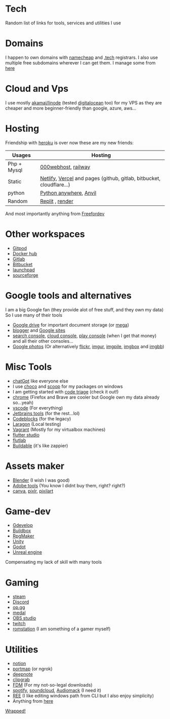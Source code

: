 # Tech

Random list of links for tools, services and utilities I use

# Domains

I happen to own domains with [namecheap](https://namecheap.com) and [.tech](https://get.tech) registrars. I also use multiple free subdomains wherever I can get them. I manage some from [here](http://freedns.afraid.org/domain/)


# Cloud and Vps

I use mostly [akamai/linode](https://cloud.linode.com) (tested [digitalocean](https://cloud.digitalocean.com/) too) for my VPS as they are cheaper and more beginner-friendly than google, azure, aws...


# Hosting

Friendship with [heroku](https://www.heroku.com/) is over now these are my new friends:

| Usages          | Hosting|
|-----------------|--------|
| Php + Mysql     | [000webhost](https://fr.000webhost.com/), [railway](https://railway.app/)                           |
| Static          | [Netlify](https://app.netlify.com/teams/nair0lf32/overview), [Vercel](https://vercel.com/dashboard) and pages (github, gitlab, bitbucket, cloudflare...) |
| python          | [Python anywhere](https://www.pythonanywhere.com/user/nairolf32/), [Anvil](https://anvil.works)     |
| Random          | [Replit](https://replit.com/~) , [render](https://dashboard.render.com/)                                               |


And most importantly anything from [Freefordev](https://free-for.dev/#/?id=paas)

# Other workspaces

- [Gitpod](https://gitpod.io/)
- [Docker hub](https://hub.docker.com/repositories)
- [Gitlab](https://gitlab.com/florianedem)
- [Bitbucket](https://bitbucket.org/nair0lf32/)
- [launchpad](https://launchpad.net/~nairolf32)
- [sourceforge](https://sourceforge.net/u/nair0lf32/profile)

# Google tools and alternatives

I am a big Google fan (they provide alot of free stuff, and they own my data) So I use many of their tools 
- [Google drive](https://drive.google.com/drive/my-drive) for important document storage (or [mega](https://mega.nz))
- [blogger](https://www.blogger.com/profile/16394861194423407651) and [Google sites](https://sites.google.com/)
- [search console](https://search.google.com/search-console/welcome), [cloud console](https://console.cloud.google.com/welcome), [play console](https://play.google.com/console/signup) (when I get that money) and all their other consoles...
- [Google photos](https://photos.google.com/) (Or alternatively [flickr](https://flickr.com), [imgur](https://imgur.com), [imgpile](https://imgpile.com/nairolf32), [imgbox](https://imgbox.com/)  and [imgbb](https://florian-edemessi.imgbb.com/))

# Misc Tools

- [chatGpt](https://chat.openai.com) like everyone else
- I use [choco](https://community.chocolatey.org/) and [scoop](https://scoop.sh/#/) for my packages on windows
- I am getting started with [code triage](https://www.codetriage.com/) (check it out!)
- [chrome](https://www.google.fr/chrome/) (Firefox and Brave are cooler but Google own my data already so...yeah)
- [vscode](https://code.visualstudio.com/) (For everything)
- [Jetbrains tools](https://www.jetbrains.com/fr-fr/toolbox-app/) (for the rest...lol)
- [Codeblocks](https://www.codeblocks.org/) (for the legacy)
- [Laragon](https://laragon.org/) (Local testing)
- [Vagrant](https://www.vagrantup.com/) (Mostly for my virtualbox machines)
- [flutter studio](https://flutterstudio.app/)
- [flutlab](https://flutlab.io/profile)
- [Buildable](https://app.buildable.dev/home) (it's like zappier)

# Assets maker

- [Blender](https://www.blender.org/) (I wish I was good)
- [Adobe tools](https://www.adobe.com/fr/products/catalog.html?types=pf_252Fdesktop&types=pf_252Fmobile&types=pf_252Fweb) (You know I didnt buy them, right? right?)
- [canva](https://canva.com/), [pixlr](https://pixlr.com/), [pixilart](https://pixilart.com)

# Game-dev

- [Gdevelop](https://gdevelop.io/)
- [Buildbox](https://signup.buildbox.com/)
- [RpgMaker](https://www.rpgmakerweb.com/)
- [Unity](https://unity.com/fr)
- [Godot](https://godotengine.org/)
- [Unreal engine](https://www.unrealengine.com/en-US/)

Compensating my lack of skill with many tools

# Gaming

- [steam](https://store.steampowered.com/?l=french)
- [Discord](https://discord.com/)
- [op.gg](https://www.op.gg/)
- [medal](https://medal.tv/)
- [OBS studio](https://obsproject.com/fr)
- [twitch](https://www.twitch.tv/?lang=fr)
- [romstation](https://www.romstation.fr/) (I am something of a gamer myself)

# Utilities

- [notion](https://notion.so)
- [portmap](https://portmap.io/) (or ngrok)
- [deepnote](https://deepnote.com/)
- [clipgrab](https://clipgrab.de/fr)
- [FDM](https://www.freedownloadmanager.org/) (For my not-so-legal downloads)
- [spotify](https://www.spotify.com/fr/), [soundcloud](https://m.soundcloud.com), [Audiomack](https://audiomack.com) (I need it)
- [REE](https://www.rapidee.com/en/about) (I like editing windows path from CLI but I also enjoy simplicity)
- Anything from [here](https://www.nirsoft.net/)

[Wrapped!](https://nair0lf32.wrapped.run)
